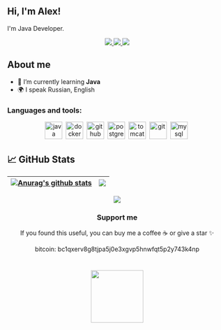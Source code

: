 ## Hi, I'm Alex! ##
 I'm Java Developer.

<p align='center'>
   <a href="https://t.me/oldSorcerer">
       <img src="https://img.shields.io/badge/Telegram-2CA5E0?style=for-the-badge&logo=telegram&logoColor=white"/>
   </a>
   
  <a href="https://www.linkedin.com/in/oldSorcerer">
       <img src="https://img.shields.io/badge/linkedin-%230077B5.svg?&style=for-the-badge&logo=linkedin&logoColor=white"/>
   </a>
   
   
   <a href="https://instagram.com/oldSorcerer">
       <img src="https://img.shields.io/badge/Instagram-E4405F?style=for-the-badge&logo=instagram&logoColor=white"/>
   </a>
   
</div>

## About me ##

- 🌱 I’m currently learning **Java**
- 🌍 I speak Russian, English

### Languages and tools: 

<div align="center">
  <img src="https://cdn.jsdelivr.net/gh/devicons/devicon/icons/java/java-original.svg" title ="java" width="40" height="40"/>&nbsp;
  <img src="https://cdn.jsdelivr.net/gh/devicons/devicon/icons/docker/docker-original.svg" title ="docker" width="40" height="40"/>&nbsp;
  <img src="https://cdn.jsdelivr.net/gh/devicons/devicon/icons/github/github-original-wordmark.svg" title ="github" width="40" height="40"/>&nbsp;
  <img src="https://cdn.jsdelivr.net/gh/devicons/devicon/icons/postgresql/postgresql-original-wordmark.svg" title ="postgresql" width="40" height="40"/>&nbsp;
  <img src="https://cdn.jsdelivr.net/gh/devicons/devicon/icons/tomcat/tomcat-original-wordmark.svg" title ="tomcat" width="40" height="40"/>&nbsp;
  <img src="https://cdn.jsdelivr.net/gh/devicons/devicon/icons/git/git-original-wordmark.svg" title ="git" width="40" height="40"/>&nbsp;
  <img src="https://cdn.jsdelivr.net/gh/devicons/devicon/icons/mysql/mysql-original-wordmark.svg" title ="mysql" width="40" height="40"/>&nbsp;




  



  </div>

## 📈 GitHub Stats ## 
<div align="center">
  
| <a href="https://github-readme-stats.vercel.app/api?username=oldSorcerer&show_icons=true&include_all_commits=true&theme=default&hide_border=true"><img align="center" src="https://github-readme-stats.vercel.app/api?username=oldSorcerer&show_icons=true&include_commits=all&theme=default&hide_border=true" alt="Anurag's github stats" /></a>| <a href="https://github-readme-stats.vercel.app/api/top-langs/?username=oldSorcerer&layout=compact&theme=default&hide_border=true&langs_count=4" ><img align="center" src="https://github-readme-stats.vercel.app/api/top-langs/?username=oldSorcerer&layout=compact&theme=default&hide_border=true&langs_count=4" /></a> | 
| ------------- |-------------------------------------------------------------------------------------------------------------------------------------------------------------------------------------------------------------------------------------------------------------------------------------------------------------|

<a href="https://github-readme-stats.vercel.app/api/wakatime?username=oldSorcerer\&layout=compact&langs_count=4" ><img align="center" src="https://github-readme-stats.vercel.app/api/wakatime?username=oldSorcerer\&layout=compact&langs_count=4" /></a>

### Support me ###

If you found this useful, you can buy me a coffee ☕️ or give a star ✨

bitcoin: bc1qxerv8g8tjpa5j0e3xgvp5hnwfqt5p2y743k4np


<div style="margin: 40px 0">
   <a href="https://github.com/oldSorcerer/github-profile-views-counter">
       <img width="120px" src="https://komarev.com/ghpvc/?username=oldSorcerer&color=DE002D&style=plastic">
   </a>
</div>



